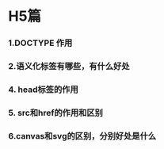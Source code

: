 # H5篇

### 1.DOCTYPE 作用

### 2.语义化标签有哪些，有什么好处

### 4. head标签的作用

### 5. src和href的作用和区别

### 6.canvas和svg的区别，分别好处是什么